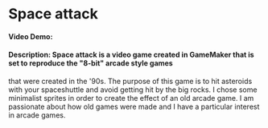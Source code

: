 # Space attack
#### Video Demo:  <URL HERE>
#### Description: Space attack is a video game created in GameMaker that is set to reproduce the "8-bit" arcade style games 
 that were created in the '90s. The purpose of this game is to hit asteroids with your spaceshuttle and avoid getting hit by the 
 big rocks. I chose some minimalist sprites in order to create the effect of an old arcade game. I am passionate about how old 
 games were made and I have a particular interest in arcade games. 

